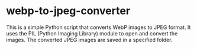 # webp-to-jpeg-converter
This is a simple Python script that converts WebP images to JPEG format. It uses the PIL (Python Imaging Library) module to open and convert the images. The converted JPEG images are saved in a specified folder.
